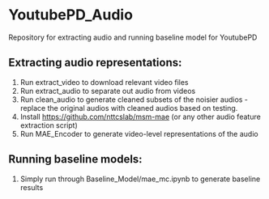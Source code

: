 # YoutubePD_Audio
Repository for extracting audio and running baseline model for YoutubePD

## Extracting audio representations:
1) Run extract_video to download relevant video files
2) Run extract_audio to separate out audio from videos
3) Run clean_audio to generate cleaned subsets of the noisier audios - replace the original audios with cleaned audios based on testing. 
4) Install https://github.com/nttcslab/msm-mae (or any other audio feature extraction script)
5) Run MAE_Encoder to generate video-level representations of the audio

## Running baseline models:
1) Simply run through Baseline_Model/mae_mc.ipynb to generate baseline results
